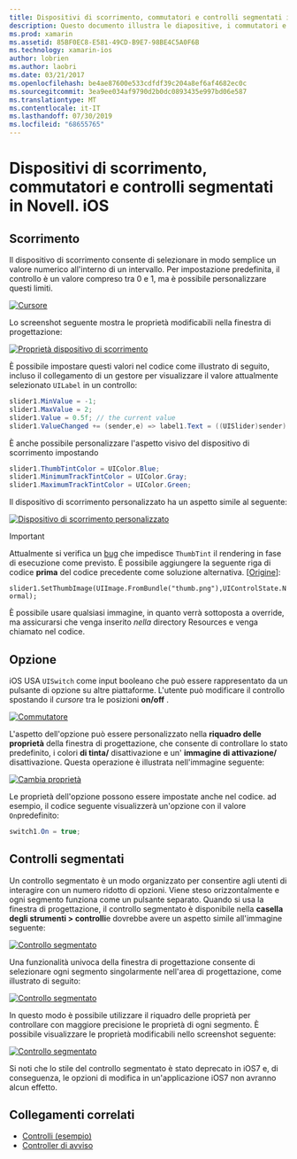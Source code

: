```yaml
---
title: Dispositivi di scorrimento, commutatori e controlli segmentati in Novell. iOS
description: Questo documento illustra le diapositive, i commutatori e i controlli segmentati in Novell. iOS, che descrivono come utilizzarli sia a livello di codice che in iOS designer.
ms.prod: xamarin
ms.assetid: 85BF0EC8-E581-49CD-B9E7-98BE4C5A0F6B
ms.technology: xamarin-ios
author: lobrien
ms.author: laobri
ms.date: 03/21/2017
ms.openlocfilehash: be4ae87600e533cdfdf39c204a8ef6af4682ec0c
ms.sourcegitcommit: 3ea9ee034af9790d2b0dc0893435e997bd06e587
ms.translationtype: MT
ms.contentlocale: it-IT
ms.lasthandoff: 07/30/2019
ms.locfileid: "68655765"
---
```

# <a name="sliders-switches-and-segmented-controls-in-xamarinios"></a>Dispositivi di scorrimento, commutatori e controlli segmentati in Novell. iOS

<a name="Sliders" />

## <a name="sliders"></a>Scorrimento

Il dispositivo di scorrimento consente di selezionare in modo semplice un valore numerico all'interno di un intervallo. Per impostazione predefinita, il controllo è un valore compreso tra 0 e 1, ma è possibile personalizzare questi limiti.

 [![](slider-switch-segmented-controls-images/image25a.png "Cursore")](slider-switch-segmented-controls-images/image25a.png#lightbox)

Lo screenshot seguente mostra le proprietà modificabili nella finestra di progettazione:

 [![](slider-switch-segmented-controls-images/image26a.png "Proprietà dispositivo di scorrimento")](slider-switch-segmented-controls-images/image25a.png#lightbox)

È possibile impostare questi valori nel codice come illustrato di seguito, incluso il collegamento di un gestore per visualizzare il valore attualmente selezionato `UILabel` in un controllo:

```csharp
slider1.MinValue = -1;
slider1.MaxValue = 2;
slider1.Value = 0.5f; // the current value
slider1.ValueChanged += (sender,e) => label1.Text = ((UISlider)sender).Value.ToString ();
```

È anche possibile personalizzare l'aspetto visivo del dispositivo di scorrimento impostando

```csharp
slider1.ThumbTintColor = UIColor.Blue;
slider1.MinimumTrackTintColor = UIColor.Gray;
slider1.MaximumTrackTintColor = UIColor.Green;
```

Il dispositivo di scorrimento personalizzato ha un aspetto simile al seguente:

 [![](slider-switch-segmented-controls-images/image27a.png "Dispositivo di scorrimento personalizzato")](slider-switch-segmented-controls-images/image28a.png#lightbox)

> [!IMPORTANT]
> Attualmente si verifica un [bug](https://stackoverflow.com/a/19496179) che impedisce `ThumbTint` il rendering in fase di esecuzione come previsto. È possibile aggiungere la seguente riga di codice **prima** del codice precedente come soluzione alternativa. [[Origine](https://stackoverflow.com/a/21396794)]:
>
> `slider1.SetThumbImage(UIImage.FromBundle("thumb.png"),UIControlState.Normal);`
> 
> È possibile usare qualsiasi immagine, in quanto verrà sottoposta a override, ma assicurarsi che venga inserito _nella_ directory Resources e venga chiamato nel codice.

<a name="Switch" />

## <a name="switch"></a>Opzione

iOS USA `UISwitch` come input booleano che può essere rappresentato da un pulsante di opzione su altre piattaforme. L'utente può modificare il controllo spostando il *cursore* tra le posizioni **on/off** .

 [![](slider-switch-segmented-controls-images/image28a.png "Commutatore")](slider-switch-segmented-controls-images/image28a.png#lightbox)

L'aspetto dell'opzione può essere personalizzato nella **riquadro delle proprietà** della finestra di progettazione, che consente di controllare lo stato predefinito, i colori **di tinta/** disattivazione e un' **immagine di attivazione/** disattivazione. Questa operazione è illustrata nell'immagine seguente:

 [![](slider-switch-segmented-controls-images/image29a.png "Cambia proprietà")](slider-switch-segmented-controls-images/image29a.png#lightbox)

Le proprietà dell'opzione possono essere impostate anche nel codice. ad esempio, il codice seguente visualizzerà un'opzione con il valore `On`predefinito:

```csharp
switch1.On = true;
```

 <a name="Segmented_Controls" />


## <a name="segmented-controls"></a>Controlli segmentati

Un controllo segmentato è un modo organizzato per consentire agli utenti di interagire con un numero ridotto di opzioni. Viene steso orizzontalmente e ogni segmento funziona come un pulsante separato. Quando si usa la finestra di progettazione, il controllo segmentato è disponibile nella **casella degli strumenti > controlli**e dovrebbe avere un aspetto simile all'immagine seguente:

 [![](slider-switch-segmented-controls-images/segmentedcontrol.png "Controllo segmentato")](slider-switch-segmented-controls-images/segmentedcontrol.png#lightbox)

Una funzionalità univoca della finestra di progettazione consente di selezionare ogni segmento singolarmente nell'area di progettazione, come illustrato di seguito:

 [![](slider-switch-segmented-controls-images/segmentedcontrolselection.png "Controllo segmentato")](slider-switch-segmented-controls-images/segmentedcontrolselection.png#lightbox)

In questo modo è possibile utilizzare il riquadro delle proprietà per controllare con maggiore precisione le proprietà di ogni segmento. È possibile visualizzare le proprietà modificabili nello screenshot seguente:

 [![](slider-switch-segmented-controls-images/segmentedcontrolproperties.png "Controllo segmentato")](slider-switch-segmented-controls-images/segmentedcontrolproperties.png#lightbox)

Si noti che lo stile del controllo segmentato è stato deprecato in iOS7 e, di conseguenza, le opzioni di modifica in un'applicazione iOS7 non avranno alcun effetto.

## <a name="related-links"></a>Collegamenti correlati

- [Controlli (esempio)](https://docs.microsoft.com/samples/xamarin/ios-samples/controls)
- [Controller di avviso](https://github.com/xamarin/recipes/tree/master/Recipes/ios/standard_controls/alertcontroller)

